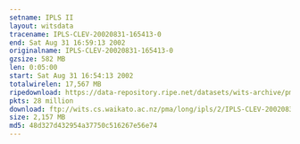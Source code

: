 ```yaml
---
setname: IPLS II
layout: witsdata
tracename: IPLS-CLEV-20020831-165413-0
end: Sat Aug 31 16:59:13 2002
originalname: IPLS-CLEV-20020831-165413-0
gzsize: 582 MB
len: 0:05:00
start: Sat Aug 31 16:54:13 2002
totalwirelen: 17,567 MB
ripedownload: https://data-repository.ripe.net/datasets/wits-archive/pma/long/ipls/2/IPLS-CLEV-20020831-165413-0.gz
pkts: 28 million
download: ftp://wits.cs.waikato.ac.nz/pma/long/ipls/2/IPLS-CLEV-20020831-165413-0.gz
size: 2,157 MB
md5: 48d327d432954a37750c516267e56e74
---
```

